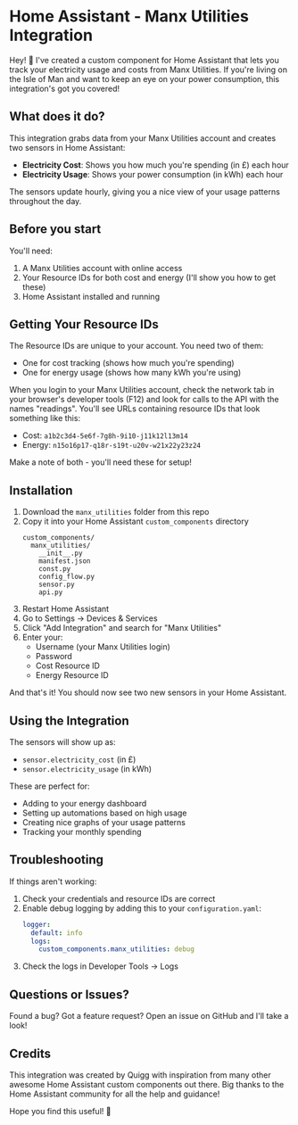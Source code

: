 # Home Assistant - Manx Utilities Integration

Hey! 👋 I've created a custom component for Home Assistant that lets you track your electricity usage and costs from Manx Utilities. If you're living on the Isle of Man and want to keep an eye on your power consumption, this integration's got you covered!

## What does it do?

This integration grabs data from your Manx Utilities account and creates two sensors in Home Assistant:
- **Electricity Cost**: Shows you how much you're spending (in £) each hour
- **Electricity Usage**: Shows your power consumption (in kWh) each hour

The sensors update hourly, giving you a nice view of your usage patterns throughout the day.

## Before you start

You'll need:
1. A Manx Utilities account with online access
2. Your Resource IDs for both cost and energy (I'll show you how to get these)
3. Home Assistant installed and running

## Getting Your Resource IDs

The Resource IDs are unique to your account. You need two of them:
- One for cost tracking (shows how much you're spending)
- One for energy usage (shows how many kWh you're using)

When you login to your Manx Utilities account, check the network tab in your browser's developer tools (F12) and look for calls to the API with the names "readings". You'll see URLs containing resource IDs that look something like this:
- Cost: `a1b2c3d4-5e6f-7g8h-9i10-j11k12l13m14`
- Energy: `n15o16p17-q18r-s19t-u20v-w21x22y23z24`

Make a note of both - you'll need these for setup!

## Installation

1. Download the `manx_utilities` folder from this repo
2. Copy it into your Home Assistant `custom_components` directory
   ```
   custom_components/
     manx_utilities/
       __init__.py
       manifest.json
       const.py
       config_flow.py
       sensor.py
       api.py
   ```
3. Restart Home Assistant
4. Go to Settings → Devices & Services
5. Click "Add Integration" and search for "Manx Utilities"
6. Enter your:
   - Username (your Manx Utilities login)
   - Password
   - Cost Resource ID
   - Energy Resource ID

And that's it! You should now see two new sensors in your Home Assistant.

## Using the Integration

The sensors will show up as:
- `sensor.electricity_cost` (in £)
- `sensor.electricity_usage` (in kWh)

These are perfect for:
- Adding to your energy dashboard
- Setting up automations based on high usage
- Creating nice graphs of your usage patterns
- Tracking your monthly spending

## Troubleshooting

If things aren't working:

1. Check your credentials and resource IDs are correct
2. Enable debug logging by adding this to your `configuration.yaml`:
   ```yaml
   logger:
     default: info
     logs:
       custom_components.manx_utilities: debug
   ```
3. Check the logs in Developer Tools → Logs

## Questions or Issues?

Found a bug? Got a feature request? Open an issue on GitHub and I'll take a look! 

## Credits

This integration was created by Quigg with inspiration from many other awesome Home Assistant custom components out there. Big thanks to the Home Assistant community for all the help and guidance!

Hope you find this useful! 🚀

